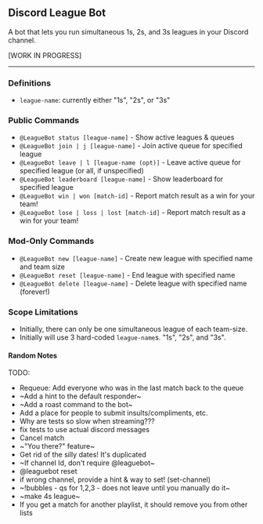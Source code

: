 ## Discord League Bot
A bot that lets you run simultaneous 1s, 2s, and 3s leagues in your Discord channel.

[WORK IN PROGRESS]

---

### Definitions
- `league-name`: currently either "1s", "2s", or "3s"

### Public Commands
- `@LeagueBot status [league-name]` - Show active leagues & queues
- `@LeagueBot join | j [league-name]` - Join active queue for specified league
- `@LeagueBot leave | l [league-name (opt)]` - Leave active queue for specified league (or all, if unspecified)
- `@LeagueBot leaderboard [league-name]` - Show leaderboard for specified league
- `@LeagueBot win | won [match-id]` - Report match result as a win for your team! 
- `@LeagueBot lose | loss | lost [match-id]` - Report match result as a win for your team! 

### Mod-Only Commands
- `@LeagueBot new [league-name]` - Create new league with specified name and team size
- `@LeagueBot reset [league-name]` - End league with specified name
- `@LeagueBot delete [league-name]` - Delete league with specified name (forever!)


### Scope Limitations
- Initially, there can only be one simultaneous league of each team-size.
- Initially will use 3 hard-coded `league-name`s. "1s", "2s", and "3s".


#### Random Notes
TODO:
- Requeue: Add everyone who was in the last match back to the queue
- ~Add a hint to the default responder~
- ~Add a roast command to the bot~
- Add a place for people to submit insults/compliments, etc.
- Why are tests so slow when streaming???
- fix tests to use actual discord messages
- Cancel match
- ~"You there?" feature~
- Get rid of the silly dates! It's duplicated
- ~If channel Id, don't require @leaguebot~
- @leaguebot reset
- if wrong channel, provide a hint & way to set! (set-channel)
- ~!bubbles - qs for 1,2,3 - does not leave until you manually do it~
- ~make 4s league~
- If you get a match for another playlist, it should remove you from other lists
